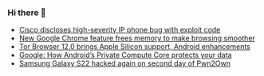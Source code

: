 ### Hi there 👋

<!--START_SECTION:feed-->
* [Cisco discloses high-severity IP phone bug with exploit code](https://www.bleepingcomputer.com/news/security/cisco-discloses-high-severity-ip-phone-bug-with-exploit-code/)
* [New Google Chrome feature frees memory to make browsing smoother](https://www.bleepingcomputer.com/news/google/new-google-chrome-feature-frees-memory-to-make-browsing-smoother/)
* [Tor Browser 12.0 brings Apple Silicon support, Android enhancements](https://www.bleepingcomputer.com/news/security/tor-browser-120-brings-apple-silicon-support-android-enhancements/)
* [Google: How Android’s Private Compute Core protects your data](https://www.bleepingcomputer.com/news/security/google-how-android-s-private-compute-core-protects-your-data/)
* [Samsung Galaxy S22 hacked again on second day of Pwn2Own](https://www.bleepingcomputer.com/news/security/samsung-galaxy-s22-hacked-again-on-second-day-of-pwn2own/)
<!--END_SECTION:feed-->

<!--
**frankenk/frankenk** is a ✨ _special_ ✨ repository because its `README.md` (this file) appears on your GitHub profile.

Here are some ideas to get you started:

- 🔭 I’m currently working on ...
- 🌱 I’m currently learning ...
- 👯 I’m looking to collaborate on ...
- 🤔 I’m looking for help with ...
- 💬 Ask me about ...
- 📫 How to reach me: ...
- 😄 Pronouns: ...
- ⚡ Fun fact: ...
-->



